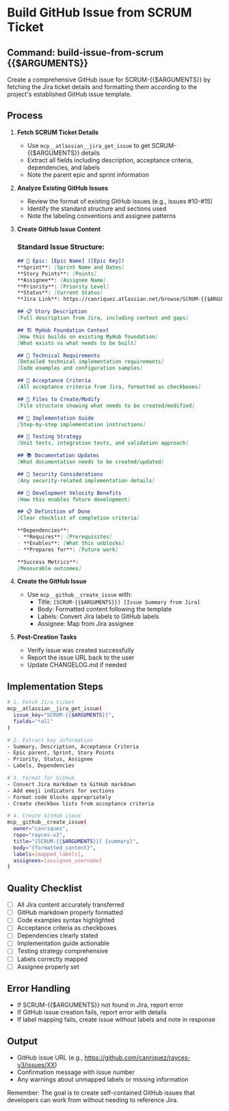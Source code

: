 # Build GitHub Issue from SCRUM Ticket

## Command: build-issue-from-scrum {{$ARGUMENTS}}

Create a comprehensive GitHub issue for SCRUM-{{$ARGUMENTS}} by fetching the Jira ticket details and formatting them according to the project's established GitHub issue template.

## Process

1. **Fetch SCRUM Ticket Details**
   - Use `mcp__atlassian__jira_get_issue` to get SCRUM-{{$ARGUMENTS}} details
   - Extract all fields including description, acceptance criteria, dependencies, and labels
   - Note the parent epic and sprint information

2. **Analyze Existing GitHub Issues**
   - Review the format of existing GitHub issues (e.g., issues #10-#15)
   - Identify the standard structure and sections used
   - Note the labeling conventions and assignee patterns

3. **Create GitHub Issue Content**
   
   ### Standard Issue Structure:
   ```markdown
   ## 🎯 Epic: [Epic Name] ([Epic Key])
   **Sprint**: [Sprint Name and Dates]  
   **Story Points**: [Points]  
   **Assignee**: [Assignee Name]  
   **Priority**: [Priority Level]  
   **Status**: [Current Status]  
   **Jira Link**: https://canriquez.atlassian.net/browse/SCRUM-{{$ARGUMENTS}}

   ## 📋 Story Description
   [Full description from Jira, including context and gaps]

   ## 🏗️ MyHub Foundation Context
   [How this builds on existing MyHub foundation]
   [What exists vs what needs to be built]

   ## 🔧 Technical Requirements
   [Detailed technical implementation requirements]
   [Code examples and configuration samples]

   ## 🎯 Acceptance Criteria
   [All acceptance criteria from Jira, formatted as checkboxes]

   ## 📁 Files to Create/Modify
   [File structure showing what needs to be created/modified]

   ## 🚀 Implementation Guide
   [Step-by-step implementation instructions]

   ## 🧪 Testing Strategy
   [Unit tests, integration tests, and validation approach]

   ## 📚 Documentation Updates
   [What documentation needs to be created/updated]

   ## 🔐 Security Considerations
   [Any security-related implementation details]

   ## 🎨 Development Velocity Benefits
   [How this enables future development]

   ## 📋 Definition of Done
   [Clear checklist of completion criteria]

   **Dependencies**:
   - **Requires**: [Prerequisites]
   - **Enables**: [What this unblocks]
   - **Prepares for**: [Future work]

   **Success Metrics**:
   [Measurable outcomes]
   ```

4. **Create the GitHub Issue**
   - Use `mcp__github__create_issue` with:
     - Title: `[SCRUM-{{$ARGUMENTS}}] [Issue Summary from Jira]`
     - Body: Formatted content following the template
     - Labels: Convert Jira labels to GitHub labels
     - Assignee: Map from Jira assignee

5. **Post-Creation Tasks**
   - Verify issue was created successfully
   - Report the issue URL back to the user
   - Update CHANGELOG.md if needed

## Implementation Steps

```bash
# 1. Fetch Jira ticket
mcp__atlassian__jira_get_issue(
  issue_key="SCRUM-{{$ARGUMENTS}}",
  fields="*all"
)

# 2. Extract key information
- Summary, Description, Acceptance Criteria
- Epic parent, Sprint, Story Points
- Priority, Status, Assignee
- Labels, Dependencies

# 3. Format for GitHub
- Convert Jira markdown to GitHub markdown
- Add emoji indicators for sections
- Format code blocks appropriately
- Create checkbox lists from acceptance criteria

# 4. Create GitHub issue
mcp__github__create_issue(
  owner="canriquez",
  repo="rayces-v3",
  title="[SCRUM-{{$ARGUMENTS}}] {summary}",
  body="{formatted_content}",
  labels=[mapped_labels],
  assignees=[assignee_username]
)
```

## Quality Checklist
- [ ] All Jira content accurately transferred
- [ ] GitHub markdown properly formatted
- [ ] Code examples syntax highlighted
- [ ] Acceptance criteria as checkboxes
- [ ] Dependencies clearly stated
- [ ] Implementation guide actionable
- [ ] Testing strategy comprehensive
- [ ] Labels correctly mapped
- [ ] Assignee properly set

## Error Handling
- If SCRUM-{{$ARGUMENTS}} not found in Jira, report error
- If GitHub issue creation fails, report error with details
- If label mapping fails, create issue without labels and note in response

## Output
- GitHub issue URL (e.g., https://github.com/canriquez/rayces-v3/issues/XX)
- Confirmation message with issue number
- Any warnings about unmapped labels or missing information

Remember: The goal is to create self-contained GitHub issues that developers can work from without needing to reference Jira.